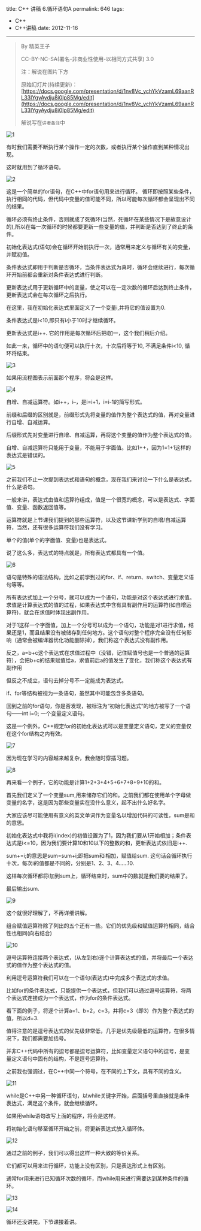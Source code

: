 title: C++ 讲稿 6.循环语句A
permalink: 646
tags:
  - C++
  - C++讲稿
date: 2012-11-16
---

> By 精英王子
>
>   CC-BY-NC-SA(署名-非商业性使用-以相同方式共享) 3.0
>
> 注：解说在图片下方
>
> 原始幻灯片(持续更新)：[https://docs.google.com/presentation/d/1nv8Vc_ychYkVzamL69aanRL33lYgyAydju8i0Ip85Mg/edit](https://docs.google.com/presentation/d/1nv8Vc_ychYkVzamL69aanRL33lYgyAydju8i0Ip85Mg/edit)
>
>   解说写在`讲者备注`中

![1](http://i.minus.com/ibceHNHBy4tCBE.png)

有时我们需要不断执行某个操作一定的次数，或者执行某个操作直到某种情况出现。

这时就用到了循环语句。

![2](http://i.minus.com/i2OcO88c1CVFD.png)

这是一个简单的for语句，在C++中for语句用来进行循环。
循环即按照某些条件，执行相同的代码，但代码中变量的值可能不同，所以可能每次循环都会呈现出不同的结果。

循环必须有终止条件，否则就成了死循环(当然，死循环在某些情况下是故意设计的),所以在每一次循环的时候都要更新一些变量的值，并判断是否达到了终止的条件。

初始化表达式(语句)会在循环开始前执行一次，通常用来定义与循环有关的变量，并赋初值。

条件表达式即用于判断是否循环，当条件表达式为真时，循环会继续进行，每次循环开始前都会重新对条件表达式进行判断。

更新表达式用于更新循环中的变量，使之可以在一定次数的循环后达到终止条件，更新表达式会在每次循环之后执行。

在这里，我在初始化表达式里面定义了一个变量i,并将它的值设置为0.

条件表达式是i&lt;10,即只有i小于10时才继续循环。

更新表达式是i++. 它的作用是每次循环后把i加一，这个我们稍后介绍。

如此一来，循环中的语句便可以执行十次，十次后将等于10, 不满足条件i&lt;10, 循环将结束。

![3](http://i.minus.com/ilUWojV6JECkY.png)

如果用流程图表示前面那个程序，将会是这样。

![4](http://i.minus.com/i8hhZfYnZ1Lel.png)

自增、自减运算符。如i++，i&#8211;，是i=i+1，i=i-1的简写形式。

前缀和后缀的区别就是，前缀形式先将变量的值作为整个表达式的值，再对变量进行自增、自减运算。

后缀形式先对变量进行自增、自减运算，再将这个变量的值作为整个表达式的值。

自增、自减运算符只能用于变量，不能用于字面值。比如1++，因为1=1+1这样的表达式是错误的。

![5](http://i.minus.com/ib1Jsg1fbYdYTd.png)

之前我们不止一次提到表达式和语句的概念，现在我们来讨论一下什么是表达式，什么是语句。

一般来讲，表达式由值和运算符组成，值是一个很宽的概念，可以是表达式、字面值、变量、函数返回值等。

运算符就是上节课我们提到的那些运算符，以及这节课新学到的自增/自减运算符，当然，还有很多运算符我们没有学习。

单个的值(单个的字面值、变量)也是表达式。

说了这么多，表达式的特点就是，所有表达式都具有一个值。

![6](http://i.minus.com/iq0lF4j4Dtuuy.png)

语句是特殊的语法结构，比如之前学到过的for、if、return、switch、变量定义语句等等。

所有表达式加上一个分号，就可以成为一个语句，功能是对这个表达式进行求值。求值是计算表达式的值的过程，如果表达式中含有具有副作用的运算符(如自增运算符)，就会在求值时体现出副作用。

对于1这样一个字面值，加上一个分号可以成为一个语句，功能是对1进行求值，结果还是1，而且结果没有被储存到任何地方。这个语句对整个程序完全没有任何影响（通常会被编译器优化功能删除掉），我们称这个表达式没有副作用。

反之，a=b+c这个表达式在求值过程中（没错，记住赋值号也是一个普通的运算符），会把b+c的结果赋值给a，求值前后a的值发生了变化，我们称这个表达式有副作用

但反之不成立，语句去掉分号不一定能成为表达式。

if、for等结构被视为一条语句，虽然其中可能包含多条语句。

回到之前的for语句，你是否发现，被标注为“初始化表达式”的地方被写了一个语句——int i=0; 一个变量定义语句。

这是一个例外，C++规定for的初始化表达式可以是变量定义语句，定义的变量仅在这个for结构之内有效。

![7](http://i.minus.com/iYcr4uuWExZWc.png)

因为现在学习的内容越来越复杂，我会随时穿插习题。

![8](http://i.minus.com/iAYQ04OEiI2D8.png)

再来看一个例子，它的功能是计算1+2+3+4+5+6+7+8+9+10的和。

首先我们定义了一个变量sum,用来储存它们的和。之前我们都在使用单个字母做变量的名字，这是因为那些变量实在没什么意义，起不出什么好名字。

大家应该尽可能使用有意义的英文单词作为变量名以增加代码的可读性，sum是和的意思。

初始化表达式中我将i(index)的初值设置为了1，因为我们要从1开始相加；条件表达式是i&lt;=10，因为我们要计算10和10以下的整数的和，更新表达式依旧是i++.

sum+=i;的意思是sum=sum+i;即把sum和i相加，赋值给sum. 这句话会循环执行十次，每次i的值都是不同的，分别是1、2、3、4&#8230;&#8230;10.

这样每次循环都将i加到sum上，循环结束时，sum中的数就是我们要的结果了。

最后输出sum.

![9](http://i.minus.com/ibkyr72PKzbJDn.png)

这个就很好理解了，不再详细讲解。

组合赋值运算符除了列出的五个还有一些。它们的优先级和赋值运算符相同，结合性也相同(向右结合)

![10](http://i.minus.com/iD6Fy8bfR6vjJ.png)

逗号运算符连接两个表达式，(从左到右)逐个计算表达式的值，并将最后一个表达式的值作为整个表达式的值。

利用逗号运算符我们可以在一个语句(表达式)中完成多个表达式的求值。

比如for的条件表达式，只能提供一个表达式，但我们可以通过逗号运算符，将两个表达式连接成为一个表达式，作为for的条件表达式。

看下面的例子，将逐个计算a=1、b=2，c=3，并将c=3（即3）作为整个表达式的值，所以d=3.

值得注意的是逗号表达式的优先级非常低，几乎是优先级最低的运算符，在很多情况下，我们都需要加括号。

并非C++代码中所有的逗号都是逗号运算符，比如变量定义语句中的逗号，是变量定义语句中固有的结构，不是逗号运算符。

之前我也强调过，在C++中同一个符号，在不同的上下文，具有不同的含义。

![11](http://i.minus.com/ibwSeUl8GE5XHr.png)

while是C++中另一种循环语句，以while关键字开始，后面括号里直接就是条件表达式，满足这个条件，就会继续循环。

如果用while语句改写上面的程序，将会是这样。

将初始化语句移至循环开始之前，将更新表达式放入循环体。

![12](http://i.minus.com/iUfM3fA0vIItq.png)

通过之前的例子，我们可以得出这样一种大致的等价关系。

它们都可以用来进行循环，功能上没有区别，只是表达形式上有区别。

通常for用来进行已知循环次数的循环，而while用来进行需要达到某种条件的循环。

![13](http://i.minus.com/i8tq47DJBypeI.png)

![14](http://i.minus.com/ijVCHhwhPTqMi.png)

循环还没讲完，下节课接着讲。
